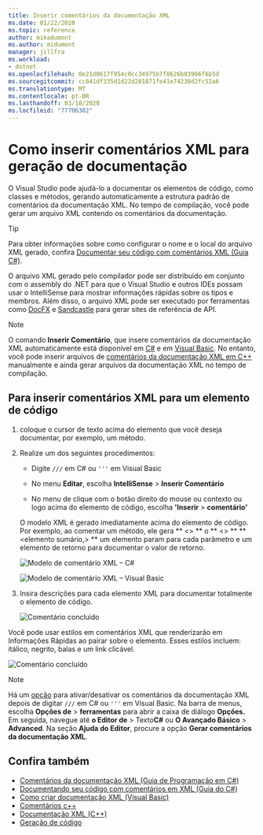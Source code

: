 ```yaml
---
title: Inserir comentários da documentação XML
ms.date: 01/22/2020
ms.topic: reference
author: mikadumont
ms.author: midumont
manager: jillfra
ms.workload:
- dotnet
ms.openlocfilehash: 0e21d0617f954c0cc34975b7f8626b83966f6b5d
ms.sourcegitcommit: cc841df335d1d22d281871fe41e74238d2fc52a6
ms.translationtype: MT
ms.contentlocale: pt-BR
ms.lasthandoff: 03/18/2020
ms.locfileid: "77706382"
---
```

# <a name="how-to-insert-xml-comments-for-documentation-generation"></a>Como inserir comentários XML para geração de documentação

O Visual Studio pode ajudá-lo a documentar os elementos de código, como classes e métodos, gerando automaticamente a estrutura padrão de comentários da documentação XML. No tempo de compilação, você pode gerar um arquivo XML contendo os comentários da documentação.

> [!TIP]
> Para obter informações sobre como configurar o nome e o local do arquivo XML gerado, confira [Documentar seu código com comentários XML (Guia C#)](/dotnet/csharp/codedoc).

O arquivo XML gerado pelo compilador pode ser distribuído em conjunto com o assembly do .NET para que o Visual Studio e outros IDEs possam usar o IntelliSense para mostrar informações rápidas sobre os tipos e membros. Além disso, o arquivo XML pode ser executado por ferramentas como [DocFX](https://dotnet.github.io/docfx/) e [Sandcastle](https://www.microsoft.com/download/details.aspx?id=10526) para gerar sites de referência de API.

> [!NOTE]
> O comando **Inserir Comentário**, que insere comentários da documentação XML automaticamente está disponível em [C#](/dotnet/csharp/programming-guide/xmldoc/xml-documentation-comments) e em [Visual Basic](/dotnet/visual-basic/programming-guide/program-structure/how-to-create-xml-documentation). No entanto, você pode inserir arquivos de [comentários da documentação XML em C++](/cpp/build/reference/xml-documentation-visual-cpp) manualmente e ainda gerar arquivos da documentação XML no tempo de compilação.

## <a name="to-insert-xml-comments-for-a-code-element"></a>Para inserir comentários XML para um elemento de código

1. coloque o cursor de texto acima do elemento que você deseja documentar, por exemplo, um método.

2. Realize um dos seguintes procedimentos:

   - Digite `///` em C# ou `'''` em Visual Basic

   - No menu **Editar**, escolha **IntelliSense** > **Inserir Comentário**

   - No menu de clique com o botão direito do mouse ou contexto ou logo acima do elemento de código, escolha **'Inserir** > **comentário'**

   O modelo XML é gerado imediatamente acima do elemento de código. Por exemplo, ao comentar um método, ele gera ** \<\> ** o ** \<\> ** ** \<elemento sumário,\> ** um elemento param para cada parâmetro e um elemento de retorno para documentar o valor de retorno.

   ![Modelo de comentário XML – C#](media/doc-preview-cs.png)

   ![Modelo de comentário XML – Visual Basic](media/doc-preview-vb.png)

3. Insira descrições para cada elemento XML para documentar totalmente o elemento de código.

   ![Comentário concluído](media/doc-result-cs.png)

Você pode usar estilos em comentários XML que renderizarão em Informações Rápidas ao pairar sobre o elemento. Esses estilos incluem: itálico, negrito, balas e um link clicável.

   ![Comentário concluído](media/doc-style-cs.png) 

> [!NOTE]
> Há um [opção](../../ide/reference/options-text-editor-csharp-advanced.md) para ativar/desativar os comentários da documentação XML depois de digitar `///` em C# ou `'''` em Visual Basic. Na barra de menus, escolha **Opções de** > **ferramentas** para abrir a caixa de diálogo **Opções.** Em seguida, navegue até **o Editor de** > Texto**C#** ou **O Avançado Básico** > **Advanced**. Na seção **Ajuda do Editor**, procure a opção **Gerar comentários da documentação XML**.

## <a name="see-also"></a>Confira também

- [Comentários da documentação XML (Guia de Programação em C#)](/dotnet/csharp/programming-guide/xmldoc/xml-documentation-comments)
- [Documentando seu código com comentários em XML (Guia do C#)](/dotnet/csharp/codedoc)
- [Como criar documentação XML (Visual Basic)](/dotnet/visual-basic/programming-guide/program-structure/how-to-create-xml-documentation)
- [Comentários c++](/cpp/cpp/comments-cpp)
- [Documentação XML (C++)](/cpp/build/reference/xml-documentation-visual-cpp)
- [Geração de código](../code-generation-in-visual-studio.md)
